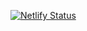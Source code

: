  [![Netlify Status](https://api.netlify.com/api/v1/badges/7af63679-9305-4ac4-8358-1a317ac3ff6f/deploy-status)](https://app.netlify.com/sites/belasika-dev/deploys)
